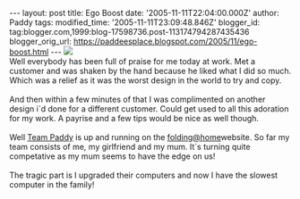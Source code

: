\-\-- layout: post title: Ego Boost date: \'2005-11-11T22:04:00.000Z\'
author: Paddy tags: modified\_time: \'2005-11-11T23:09:48.846Z\'
blogger\_id: tag:blogger.com,1999:blog-17598736.post-113174794287435436
blogger\_orig\_url:
https://paddeesplace.blogspot.com/2005/11/ego-boost.html \-\--
[![](https://photos1.blogger.com/blogger/7081/1699/320/Image101.jpg)](https://photos1.blogger.com/blogger/7081/1699/1600/Image101.jpg)\
Well everybody has been full of praise for me today at work. Met a
customer and was shaken by the hand because he liked what I did so much.
Which was a relief as it was the worst design in the world to try and
copy.\
\
And then within a few minutes of that I was complimented on another
design i\`d done for a different customer. Could get used to all this
adoration for my work. A payrise and a few tips would be nice as well
though.\
\
Well [Team
Paddy](https://fah-web.stanford.edu/cgi-bin/main.py?qtype=teampage&teamnum=47308)
is up and running on the
[folding\@home](https://www.stanford.edu/group/pandegroup/folding/)website.
So far my team consists of me, my girlfriend and my mum. It\`s turning
quite competative as my mum seems to have the edge on us!\
\
The tragic part is I upgraded their computers and now I have the slowest
computer in the family!
